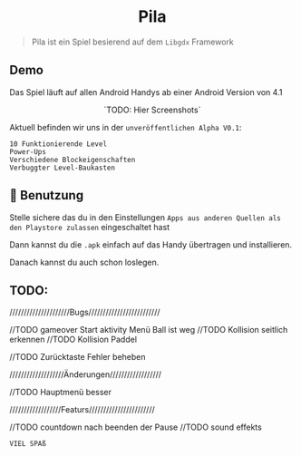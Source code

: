 

<h1 align="center">Pila</h1>


  

> Pila ist ein Spiel besierend auf dem `Libgdx` Framework

## Demo

Das Spiel läuft auf allen Android Handys ab einer Android Version von 4.1
<p align="center">
  `TODO: Hier Screenshots`
</p>





Aktuell befinden wir uns in der `unveröffentlichen Alpha V0.1`:

```
10 Funktionierende Level
Power-Ups
Verschiedene Blockeigenschaften
Verbuggter Level-Baukasten
```

## 🚀 Benutzung

Stelle sichere das du in den Einstellungen `Apps aus anderen Quellen als den Playstore zulassen` eingeschaltet hast

Dann kannst du die `.apk` einfach auf das Handy übertragen und installieren.

Danach kannst du auch schon loslegen.

## TODO:

/////////////////////Bugs/////////////////////////


//TODO gameover Start aktivity Menü Ball ist weg
//TODO Kollision seitlich erkennen
//TODO Kollision Paddel

//TODO Zurücktaste Fehler beheben


///////////////////Änderungen//////////////////

//TODO Hauptmenü besser


//////////////////Featurs///////////////////////


//TODO countdown nach beenden der Pause
//TODO sound effekts

`VIEL SPAß`
